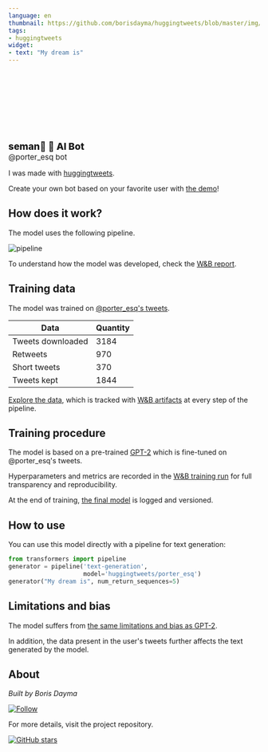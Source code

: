 ```yaml
---
language: en
thumbnail: https://github.com/borisdayma/huggingtweets/blob/master/img/logo.png?raw=true
tags:
- huggingtweets
widget:
- text: "My dream is"
---
```


<div>
<div style="width: 132px; height:132px; border-radius: 50%; background-size: cover; background-image: url('https://pbs.twimg.com/profile_images/1346175758817902592/pYMf2A-D_400x400.jpg')">
</div>
<div style="margin-top: 8px; font-size: 19px; font-weight: 800">seman🐄 🤖 AI Bot </div>
<div style="font-size: 15px">@porter_esq bot</div>
</div>

I was made with [huggingtweets](https://github.com/borisdayma/huggingtweets).

Create your own bot based on your favorite user with [the demo](https://colab.research.google.com/github/borisdayma/huggingtweets/blob/master/huggingtweets-demo.ipynb)!

## How does it work?

The model uses the following pipeline.

![pipeline](https://github.com/borisdayma/huggingtweets/blob/master/img/pipeline.png?raw=true)

To understand how the model was developed, check the [W&B report](https://app.wandb.ai/wandb/huggingtweets/reports/HuggingTweets-Train-a-model-to-generate-tweets--VmlldzoxMTY5MjI).

## Training data

The model was trained on [@porter_esq's tweets](https://twitter.com/porter_esq).

| Data | Quantity |
| --- | --- |
| Tweets downloaded | 3184 |
| Retweets | 970 |
| Short tweets | 370 |
| Tweets kept | 1844 |

[Explore the data](https://wandb.ai/wandb/huggingtweets/runs/y4rnqx7f/artifacts), which is tracked with [W&B artifacts](https://docs.wandb.com/artifacts) at every step of the pipeline.

## Training procedure

The model is based on a pre-trained [GPT-2](https://huggingface.co/gpt2) which is fine-tuned on @porter_esq's tweets.

Hyperparameters and metrics are recorded in the [W&B training run](https://wandb.ai/wandb/huggingtweets/runs/eqz1nxjx) for full transparency and reproducibility.

At the end of training, [the final model](https://wandb.ai/wandb/huggingtweets/runs/eqz1nxjx/artifacts) is logged and versioned.

## How to use

You can use this model directly with a pipeline for text generation:

```python
from transformers import pipeline
generator = pipeline('text-generation',
                     model='huggingtweets/porter_esq')
generator("My dream is", num_return_sequences=5)
```

## Limitations and bias

The model suffers from [the same limitations and bias as GPT-2](https://huggingface.co/gpt2#limitations-and-bias).

In addition, the data present in the user's tweets further affects the text generated by the model.

## About

*Built by Boris Dayma*

[![Follow](https://img.shields.io/twitter/follow/borisdayma?style=social)](https://twitter.com/intent/follow?screen_name=borisdayma)

For more details, visit the project repository.

[![GitHub stars](https://img.shields.io/github/stars/borisdayma/huggingtweets?style=social)](https://github.com/borisdayma/huggingtweets)
